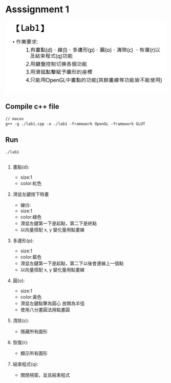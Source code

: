 # Asssignment 1

![Requirement](./requirement.png)

## Compile c++ file

```
// macos
g++ -g ./lab1.cpp -o ./lab1 -framework OpenGL -framework GLUT
```

## Run

```
./lab1
```

##

1. 畫點(d):

   - size:1
   - color:紅色

2. 滑鼠左鍵按下時畫

   - 線(l):
   - size:1
   - color:綠色
   - 滑鼠左鍵第一下是起點，第二下是終點
   - 以向量搭配 x, y 變化量用點畫線

3. 多邊形(p):

   - size:1
   - color:藍色
   - 滑鼠左鍵第一下是起點，第二下以後會連線上一個點
   - 以向量搭配 x, y 變化量用點畫線

4. 圓(o):

   - size:1
   - color:黃色
   - 滑鼠左鍵點擊為圓心 放開為半徑
   - 使用八分畫圓法用點畫圓

5. 清除(c):

   - 隱藏所有圖形

6. 恢復(r):

   - 顯示所有圖形

7. 結束程式(q):

   - 關閉視窗，並且結束程式
